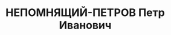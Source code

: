 ---
title: НЕПОМНЯЩИЙ-ПЕТРОВ Петр Иванович
description: "1900 р., м. Херсон, росіянин, з службовців, чл. ВКП(б), освіта середня,\
  \ директор Дніпропетровського театру російської драми. \n  27.11.1937 р.звинувачений\
  \ у належності до к/рев. організації, розстріляний 28.11.1937 р. \n  Реабілітований\
  \ 15.12.1956 р."
---